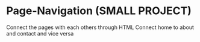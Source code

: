 # Page-Navigation (SMALL PROJECT)
Connect the pages with each others through HTML
Connect home to about and contact and vice versa



